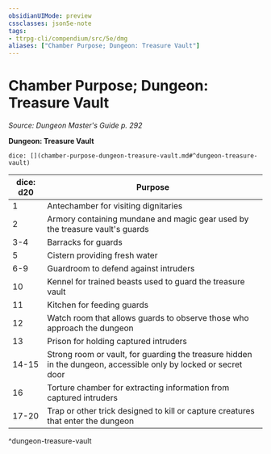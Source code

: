 ```yaml
---
obsidianUIMode: preview
cssclasses: json5e-note
tags:
- ttrpg-cli/compendium/src/5e/dmg
aliases: ["Chamber Purpose; Dungeon: Treasure Vault"]
---
```

# Chamber Purpose; Dungeon: Treasure Vault
*Source: Dungeon Master's Guide p. 292* 

**Dungeon: Treasure Vault**

`dice: [](chamber-purpose-dungeon-treasure-vault.md#^dungeon-treasure-vault)`

| dice: d20 | Purpose |
|-----------|---------|
| 1 | Antechamber for visiting dignitaries |
| 2 | Armory containing mundane and magic gear used by the treasure vault's guards |
| 3-4 | Barracks for guards |
| 5 | Cistern providing fresh water |
| 6-9 | Guardroom to defend against intruders |
| 10 | Kennel for trained beasts used to guard the treasure vault |
| 11 | Kitchen for feeding guards |
| 12 | Watch room that allows guards to observe those who approach the dungeon |
| 13 | Prison for holding captured intruders |
| 14-15 | Strong room or vault, for guarding the treasure hidden in the dungeon, accessible only by locked or secret door |
| 16 | Torture chamber for extracting information from captured intruders |
| 17-20 | Trap or other trick designed to kill or capture creatures that enter the dungeon |
^dungeon-treasure-vault
